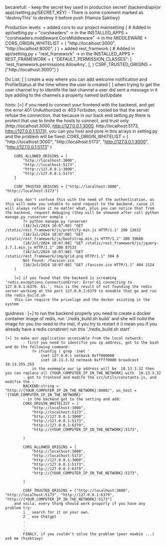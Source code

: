 becarefull:
    - keep the secret key used in production secret! (backend/api{or app}/setting.py/SECRET_KEY)
    - There is some comment marked as 'destroyThis' to destroy it before push {Hamza Saktiwy} 

Production levels:
    + added cors to our project mainsetting
        {
            # Added in api/setting.py
            + "corsheaders" -> in the INSTALLED_APPS
            + "corsheaders.middleware.CorsMiddleware" -> in the MIDDLEWARE
            + CORS_ORIGIN_WHITELIST = (
                "http://localhost:3000",
                "http://localhost:8000",
                )
        }
    + added rest_framwork
        {
            # Added in api/setting.py
            + "rest_framework" -> in the  INSTALLED_APPS
            +  REST_FRAMEWORK = {
                "DEFAULT_PERMISSION_CLASSES": [
                    'rest_framework.permissions.AllowAny',
                ],
            }
            CSRF_TRUSTED_ORIGINS = ["http://localhost:3000"] 
        }

Do List:
    [ ] create a way where you can add welcome notification and ProfileStatus at the time where the user is created
    [ ] when trying to get the user channel try to identife the last channel a user did sent a message in it bye adding to the channels a property named lastUpdate
 
hints:
    [=] if you need to connect your frontend with the backend, and get the error 401 UnAuthorized or 403 Forbiden,
        cooled be that the server refuse the connection, that because in our back end setting.py there is protect that use to limite the hosts to connect, and trust only (http://localhost:3000, http://127.0.0.1:3000, http://localhost:5173, http://127.0.0.1:5173), you can  you host and pore in this arrays in setting.py and the problem will be fixed:
        CORS_ORIGIN_WHITELIST = (
            "http://localhost:3000",
            "http://localhost:5173",
            "http://127.0.0.1:3000",
            "http://127.0.0.1:5173"
        )

        CORS_ALLOWED_ORIGINS = [
            "http://localhost:3000",
            "http://localhost:5173",
            "http://127.0.0.1:3000",
            "http://127.0.0.1:5173"
        ]

        CSRF_TRUSTED_ORIGINS = ["http://localhost:3000", "http://localhost:5173"]

        plus don't confuse this with the need of the authentication, as this will make you unhable to send request to the backend, cause it will always refuse it no matter what, plus you can notice that from the backend, request debuging (they will be showned after call python manage.py runserver exmple :
            ?> python manage.py runserver
            [18/Jul/2024 10:07:08] "GET /static/rest_framework/js/prettify-min.js HTTP/1.1" 200 13632
            [18/Jul/2024 10:07:08] "GET /static/rest_framework/js/bootstrap.min.js HTTP/1.1" 200 39680
            [18/Jul/2024 10:07:08] "GET /static/rest_framework/js/jquery-3.7.1.min.js HTTP/1.1" 200 87533
            [18/Jul/2024 10:07:08] "GET /static/rest_framework/img/grid.png HTTP/1.1" 304 0
            Not Found: /favicon.ico
            [18/Jul/2024 10:07:08] "GET /favicon.ico HTTP/1.1" 404 3124
        )

        [=] if you found that the backend is screaming 'redis.exceptions.ConnectionError: Error 61 connecting to 127.0.0.1:6379. 61.', this is the result of not founding the redis server working at the port 127.0.0.1:6379 to eneable that go and run the redis_build.sh
        this can require the privelige and the docker existing in the system


guidness : 
    [+] to run the backend properly you need to create a docker container image of redis, run './redis_build.sh build' and she will nuild the image for you (no need to thx me), if you try to restart it (i mean you  if you already have a redis conatiner) run this './redis_build.sh start'

    [+] to make our application accessable from the local network:
            - first you need to identifie you ip address, got to the bash and do the following command:
                ?> ifconfig | grep 'inet '
                    inet 127.0.0.1 netmask 0xff000000 
                    inet 10.13.3.32 netmask 0xffff0000 broadcast 10.13.255.255
                in the exemeple our ip address will be  10.13.3.32 then you can replace all {YOUR_COMPUTER_IP_IN_THE_NETWORK} with  10.13.3.32
            - got to frontend and modife the src/utils/constants.js, and modifie the : 
            BACKEND:string = "http://{YOUR_COMPUTER_IP_IN_THE_NETWORK}:8000/", ws_host = '{YOUR_COMPUTER_IP_IN_THE_NETWORK}'
            - in the backend got to the setting and add:
            CORS_ORIGIN_WHITELIST = (
                "http://localhost:3000",
                "http://localhost:5173",
                "http://127.0.0.1:3000",
                "http://127.0.0.1:5173",
                "http://127.0.0.1:6379",
                "http://{YOUR_COMPUTER_IP_IN_THE_NETWORK}:5173",

            )

            CORS_ALLOWED_ORIGINS = [
                "http://localhost:3000",
                "http://localhost:5173",
                "http://127.0.0.1:3000",
                "http://127.0.0.1:5173",
                "http://127.0.0.1:6379",
                "http://{YOUR_COMPUTER_IP_IN_THE_NETWORK}:5173",

            ]

            CSRF_TRUSTED_ORIGINS = ["http://localhost:3000", "http://localhost:5173", "http://127.0.0.1:6379", "http://{YOUR_COMPUTER_IP_IN_THE_NETWORK}:5173"]
        and voila, every thing should work proporly if you have any problem try:
            1 _ search for it on your own.
            2 _ use Chatgpt
            .
            .
            .
            FINALY, if you couldn't solve the problem (poor newbie ...) ask me (hsaktiwy) 


